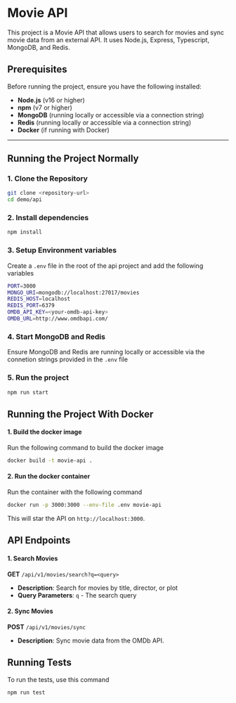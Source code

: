# Movie API

This project is a Movie API that allows users to search for movies and sync movie data from an external API. It uses Node.js, Express, Typescript, MongoDB, and Redis.

## Prerequisites

Before running the project, ensure you have the following installed:

- **Node.js** (v16 or higher)
- **npm** (v7 or higher)
- **MongoDB** (running locally or accessible via a connection string)
- **Redis** (running locally or accessible via a connection string)
- **Docker** (if running with Docker)

---

## Running the Project Normally

### 1. Clone the Repository
```bash
git clone <repository-url>
cd demo/api
```

### 2. Install dependencies
```bash
npm install
```
### 3. Setup Environment variables

Create a `.env` file in the root of the api project and add the following variables
```bash
PORT=3000
MONGO_URI=mongodb://localhost:27017/movies
REDIS_HOST=localhost
REDIS_PORT=6379
OMDB_API_KEY=<your-omdb-api-key>
OMDB_URL=http://www.omdbapi.com/
```

### 4. Start MongoDB and Redis

Ensure MongoDB and Redis are running locally or accessible via the connetion strings provided in the `.env` file

### 5. Run the project
```bash
npm run start
```

## Running the Project With Docker

#### 1. Build the docker image

Run the following command to build the docker image

```bash
docker build -t movie-api .
```

#### 2. Run the docker container

Run the container with the following command

```bash
docker run -p 3000:3000 --env-file .env movie-api
```

This will star the API on `http://localhost:3000`.

## API Endpoints

#### 1. Search Movies

**GET** `/api/v1/movies/search?q=<query>`
- **Description**: Search for movies by title, director, or plot
- **Query Parameters**: `q` - The search query

#### 2. Sync Movies

**POST** `/api/v1/movies/sync`
- **Description**: Sync movie data from the OMDb API.

## Running Tests

To run the tests, use this command

```bash
npm run test
```

